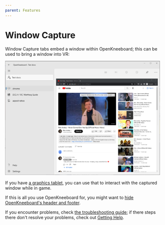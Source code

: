 ```yaml
---
parent: Features
---
```


# Window Capture

Window Capture tabs embed a window within OpenKneeboard; this can be used to bring a window into VR:

![Google Chrome with Youtube](../screenshots/window-capture.png)

If you have [a graphics tablet](./graphics-tablets.md), you can use that to interact with the captured window while in game.

If this is all you use OpenKneeboard for, you might want to [hide OpenKneeboard's header and footer](../faq.md#how-do-i-remove-the-header-or-footer-borders).

If you encounter problems, check [the troubleshooting guide](../troubleshooting/window-capture-compatibility.md); if there steps there don't resolve your problems, check out [Getting Help](../getting-help.md).